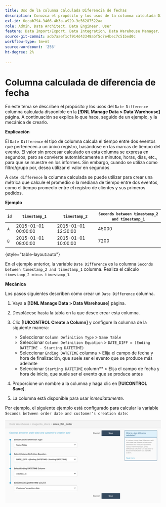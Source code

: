 ```yaml
---
title: Uso de la columna calculada Diferencia de fechas
description: Conozca el propósito y los usos de la columna calculada Diferencia de fechas.
exl-id: 6ecab794-3466-4b3a-a929-3e56287522aa
role: Admin, Data Architect, Data Engineer, User
feature: Data Import/Export, Data Integration, Data Warehouse Manager, Commerce Tables
source-git-commit: adb7aaef1cf914d43348abf5c7e4bec7c51bed0c
workflow-type: tm+mt
source-wordcount: '256'
ht-degree: 2%

---
```


# Columna calculada de diferencia de fecha

En este tema se describen el propósito y los usos del `Date Difference` columna calculada disponible en la **[!DNL Manage Data > Data Warehouse]** página. A continuación se explica lo que hace, seguido de un ejemplo, y la mecánica de crearlo.

**Explicación**

El `Date Difference` el tipo de columna calcula el tiempo entre dos eventos que pertenecen a un único registro, basándose en las marcas de tiempo del evento. El valor sin procesar calculado en esta columna se expresa en segundos, pero se convierte automáticamente a minutos, horas, días, etc., para que se muestre en los informes. Sin embargo, cuando se utiliza como filtro/grupo por, desea utilizar el valor en segundos.

A `date difference` la columna calculada se puede utilizar para crear una métrica que calcule el promedio o la mediana de tiempo entre dos eventos, como el tiempo promedio entre el registro de clientes y sus primeros pedidos.

**Ejemplo**

| **`id`** | **`timestamp_1`** | **`timestamp_2`** | **`Seconds between timestamp_2 and timestamp_1`** |
|--- |--- |--- |--- |
| `A` | 2015-01-01 00:00:00 | 2015-01-01 12:30:00 | 45000 |
| `B` | 2015-01-01 08:00:00 | 2015-01-01 10:00:00 | 7200 |

{style="table-layout:auto"}


En el ejemplo anterior, la variable `Date Difference` es la columna `Seconds between timestamp_2 and timestamp_1` columna. Realiza el cálculo `timestamp_2 minus timestamp_1`.

**Mecánica**

Los pasos siguientes describen cómo crear un `Date Difference` columna.

1. Vaya a **[!DNL Manage Data > Data Warehouse]** página.
1. Desplácese hasta la tabla en la que desee crear esta columna.
1. Clic **[!UICONTROL Create a Column]** y configure la columna de la siguiente manera:
   * Seleccionar `Column Definition Type` > `Same Table`
   * Seleccionar `Column Definition Equation` > `DATE_DIFF = (Ending DATETIME - Starting DATETIME)`
   * Seleccionar `Ending DATETIME` columna > Elija el campo de fecha y hora de finalización, que suele ser el evento que se produce más adelante
   * Seleccionar `Starting DATETIME` column** > Elija el campo de fecha y hora de inicio, que suele ser el evento que se produce antes

1. Proporcione un nombre a la columna y haga clic en **[!UICONTROL Save]**.
1. La columna está disponible para usar *inmediatamente*.

Por ejemplo, el siguiente ejemplo está configurado para calcular la variable `Seconds between order date and customer's creation date`:

![](../../assets/date_diff.png)

